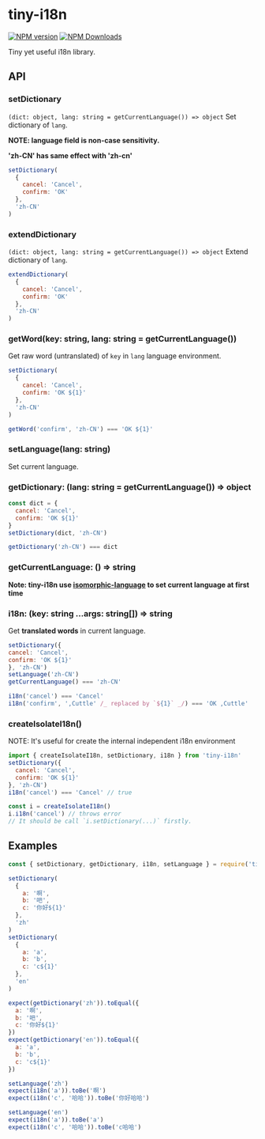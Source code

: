 # tiny-i18n

[![NPM version](https://img.shields.io/npm/v/tiny-i18n.svg?style=flat-square)](https://www.npmjs.com/package/tiny-i18n)
[![NPM Downloads](https://img.shields.io/npm/dm/tiny-i18n.svg?style=flat-square&maxAge=43200)](https://www.npmjs.com/package/tiny-i18n)

Tiny yet useful i18n library.

## API

### setDictionary

`(dict: object, lang: string = getCurrentLanguage()) => object`
Set dictionary of `lang`.

**NOTE: language field is non-case sensitivity.**

**'zh-CN' has same effect with 'zh-cn'**

```javascript
setDictionary(
  {
    cancel: 'Cancel',
    confirm: 'OK'
  },
  'zh-CN'
)
```

### extendDictionary

`(dict: object, lang: string = getCurrentLanguage()) => object`
Extend dictionary of `lang`.

```javascript
extendDictionary(
  {
    cancel: 'Cancel',
    confirm: 'OK'
  },
  'zh-CN'
)
```

### getWord(key: string, lang: string = getCurrentLanguage())

Get raw word (untranslated) of `key` in `lang` language environment.

```javascript
setDictionary(
  {
    cancel: 'Cancel',
    confirm: 'OK ${1}'
  },
  'zh-CN'
)

getWord('confirm', 'zh-CN') === 'OK ${1}'
```

### setLanguage(lang: string)

Set current language.

### getDictionary: (lang: string = getCurrentLanguage()) => object

```javascript
const dict = {
  cancel: 'Cancel',
  confirm: 'OK ${1}'
}
setDictionary(dict, 'zh-CN')

getDictionary('zh-CN') === dict
```

### getCurrentLanguage: () => string

**Note: tiny-i18n use [isomorphic-language](https://www.npmjs.com/package/isomorphic-language) to set current language at first time**

### i18n: (key: string ...args: string[]) => string

Get **translated words** in current language.

```javascript
setDictionary({
cancel: 'Cancel',
confirm: 'OK ${1}'
}, 'zh-CN')
setLanguage('zh-CN')
getCurrentLanguage() === 'zh-CN'

i18n('cancel') === 'Cancel'
i18n('confirm', ',Cuttle' /_ replaced by `${1}` _/) === 'OK ,Cuttle'

````
### createIsolateI18n()

NOTE: It's useful for create the internal independent i18n environment

```javascript
import { createIsolateI18n, setDictionary, i18n } from 'tiny-i18n'
setDictionary({
  cancel: 'Cancel',
  confirm: 'OK ${1}'
}, 'zh-CN')
i18n('cancel') === 'Cancel' // true

const i = createIsolateI18n()
i.i18n('cancel') // throws error
// It should be call `i.setDictionary(...)` firstly.
````

## Examples

```javascript
const { setDictionary, getDictionary, i18n, setLanguage } = require('tiny-i18n')

setDictionary(
  {
    a: '啊',
    b: '吧',
    c: '你好${1}'
  },
  'zh'
)
setDictionary(
  {
    a: 'a',
    b: 'b',
    c: 'c${1}'
  },
  'en'
)

expect(getDictionary('zh')).toEqual({
  a: '啊',
  b: '吧',
  c: '你好${1}'
})
expect(getDictionary('en')).toEqual({
  a: 'a',
  b: 'b',
  c: 'c${1}'
})

setLanguage('zh')
expect(i18n('a')).toBe('啊')
expect(i18n('c', '哈哈')).toBe('你好哈哈')

setLanguage('en')
expect(i18n('a')).toBe('a')
expect(i18n('c', '哈哈')).toBe('c哈哈')
```
